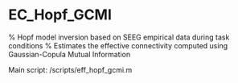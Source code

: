 # EC_Hopf_GCMI

% Hopf model inversion based on SEEG empirical data during task conditions
% Estimates the effective connectivity computed using Gaussian-Copula Mutual Information 

Main script: /scripts/eff_hopf_gcmi.m
